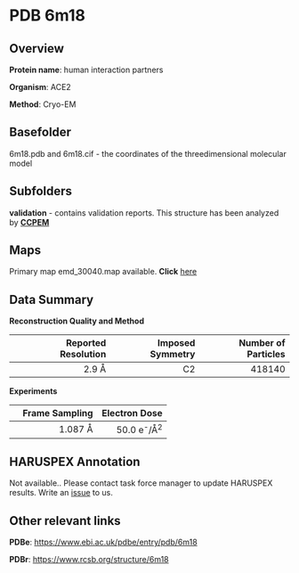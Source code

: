 # PDB 6m18

## Overview

**Protein name**: human interaction partners

**Organism**: ACE2

**Method**: Cryo-EM

## Basefolder

6m18.pdb and 6m18.cif - the coordinates of the threedimensional molecular model

## Subfolders





**validation** - contains validation reports. This structure has been analyzed by      [**CCPEM**](https://github.com/thorn-lab/coronavirus_structural_task_force/tree/master/pdb/human_interaction_partners/ACE2/6m18/validation/ccpem-validation)



## Maps

Primary map emd_30040.map available. **Click** [here](http://ftp.wwpdb.org/pub/emdb/structures/EMD-30040/map/) 

## Data Summary
**Reconstruction Quality and Method**

|   | Reported Resolution | Imposed Symmetry | Number of Particles |
|---|-------------:|----------------:|--------------:|
|   |2.9 Å|C2|418140|

**Experiments**

|   | Frame Sampling | Electron Dose |
|---|-------------:|----------------:|
|   |1.087 Å|50.0 e<sup>-</sup>/Å<sup>2</sup>|

## HARUSPEX Annotation

Not available.. Please contact task force manager to update HARUSPEX results. Write an [issue](https://github.com/thorn-lab/coronavirus_structural_task_force/issues) to us.

## Other relevant links 
**PDBe**:  https://www.ebi.ac.uk/pdbe/entry/pdb/6m18
 
**PDBr**: https://www.rcsb.org/structure/6m18 
